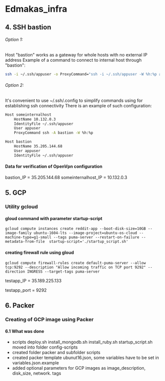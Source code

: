 # Edmakas_infra
## 4. SSH bastion
###### Option 1:
Host "bastion" works as a gateway for whole hosts with no external IP address
Example of a command to connect to internal host through "bastion":

```bash
ssh -i ~/.ssh/appuser -o ProxyCommand="ssh -i ~/.ssh/appuser -W %h:%p appuser@35.205.144.68" appuser@10.132.0.3
```
###### Option 2:
It's convenient to use ~/.ssh/.config to simplify commands using for establishing ssh connectivity
There is an example of such configuration:
```bash
Host someinternalhost
    HostName 10.132.0.3
    IdentityFile ~/.ssh/appuser
    User appuser
    ProxyCommand ssh -A bastion -W %h:%p

Host bastion
    HostName 35.205.144.68
    User appuser
    IdentityFile ~/.ssh/appuser
````
#### Data for verification of OpenVpn configuration
bastion_IP = 35.205.144.68
someinternalhost_IP = 10.132.0.3

## 5. GCP
### Utility gcloud
#### gloud command with parameter startup-script
```
gcloud compute instances create reddit-app --boot-disk-size=10GB --image-family ubuntu-1604-lts --image-project=ubuntu-os-cloud --machine-type=g1-small --tags puma-server --restart-on-failure --metadata-from-file  startup-script='./startup_script.sh'
```
#### creating firewall rule using gloud
```
gcloud compute firewall-rules create default-puma-server --allow tcp:9292 --description "Allow incoming traffic on TCP port 9292" --direction INGRESS --target-tags puma-server
```
testapp_IP = 35.189.225.133

testapp_port = 9292

## 6. Packer
### Creating of GCP image using Packer
#### 6.1 What was done

- scripts deploy.sh  install_mongodb.sh  install_ruby.sh  startup_script.sh moved into folder config-scripts 
- created folder packer and subfolder scripts
- created packer template ubunut16.json, some variables have to be set in variables.json.example
- added optional parameters for GCP images as image_description, disk_size, network. tags
